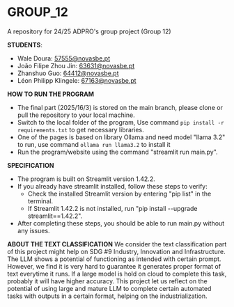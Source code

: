 # GROUP_12
A repository for 24/25 ADPRO's group project (Group 12)

**STUDENTS**:
 - Wale Doura: 57555@novasbe.pt
 - João Filipe Zhou Jin: 63631@novasbe.pt
 - Zhanshuo Guo: 64412@novasbe.pt
 - Léon Philipp Klingele: 67163@novasbe.pt

**HOW TO RUN THE PROGRAM**
  - The final part (2025/16/3) is stored on the main branch, please clone or pull the repository to your local machine.
  - Switch to the local folder of the program, Use command `pip install -r requirements.txt` to get necessary libraries.
  - One of the pages is based on library Ollama and need model "llama 3.2" to run, use command `ollama run llama3.2` to install it
  - Run the program/website using the command "streamlit run main.py".

**SPECIFICATION**
  - The program is built on Streamlit version 1.42.2.
  - If you already have streamlit installed, follow these steps to verify:
      - Check the installed Streamlit version by entering "pip list" in the terminal.
      - If Streamlit 1.42.2 is not installed, run "pip install --upgrade streamlit==1.42.2".
  - After completing these steps, you should be able to run main.py without any issues.

**ABOUT THE TEXT CLASSIFICATION**
We consider the text classification part of this project might help on SDG #9 Industry, Innovation and Infrastructure. The LLM shows a potential of functioning as intended with certain prompt. However, we find it is very hard to guarantee it generates proper format of text everytime it runs. If a large model is hold on cloud to complete this task, probably it will have higher accuracy. This project let us reflect on the potential of using large and mature LLM to complete certain automated tasks with outputs in a certain format, helping on the industrialization.
